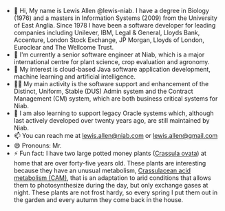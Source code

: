 - 👋 Hi, My name is Lewis Allen @lewis-niab. I have a degree in Biology (1976) and a masters in Information Systems (2009) from the University of East Anglia. Since 1978 I have been a software developer for leading companies including Unilever, IBM, Legal & General, Lloyds Bank, Accenture, London Stock Exchange, JP Morgan, Lloyds of London, Euroclear and The Wellcome Trust.
- 🏢 I'm currently a senior software engineer at Niab, which is a major international centre for plant science, crop evaluation and agronomy.
- 👀 My interest is cloud-based Java software application development, machine learning and artificial intelligence.
- 👷‍♂️ My main activity is the software support and enhancement of the Distinct, Uniform, Stable (DUS) Admin system and the Contract Management (CM) system, which are both business critical systems for Niab.
- 🌱 I am also learning to support legacy Oracle systems which, although last actively developed over twenty years ago, are still maintained by Niab. 
- 📫 You can reach me at lewis.allen@niab.com or lewis.allen@gmail.com
- 😄 Pronouns: Mr.
- ⚡ Fun fact: I have two large potted money plants ([Crassula ovata](https://en.wikipedia.org/wiki/Crassula_ovata)) at home that are over forty-five years old. These plants are interesting because they have an unusual metabolism, <a href="https://en.wikipedia.org/wiki/Crassulacean_acid_metabolism#:~:text=Crassulacean%20acid%20metabolism%2C%20also%20known,only%20exchange%20gases%20at%20night2.">Crassulacean acid metabolism (CAM)</a>, that is an adaptation to arid conditions that allows them to photosynthesize during the day, but only exchange gases at night.  These plants are not frost hardy, so every spring I put them out in the garden and every autumn they come back in the house. 

<!---
lewis-niab/lewis-niab is a ✨ special ✨ repository because its `README.md` (this file) appears on your GitHub profile.
You can click the Preview link to take a look at your changes.
--->
